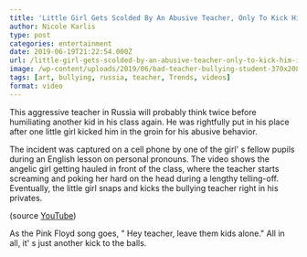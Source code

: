 ```yaml
---
title: 'Little Girl Gets Scolded By An Abusive Teacher, Only To Kick Him In The Crotch'
author: Nicole Karlis
type: post
categories: entertainment
date: 2019-06-19T21:22:54.000Z
url: /little-girl-gets-scolded-by-an-abusive-teacher-only-to-kick-him-in-the-crotch/
image: /wp-content/uploads/2019/06/bad-teacher-bullying-student-370x208.jpg
tags: [art, bullying, russia, teacher, Trends, videos]
format: video
---
```


This aggressive teacher in Russia will probably think twice before humiliating another kid in his class again. He was rightfully put in his place after one little girl kicked him in the groin for his abusive behavior.

The incident was captured on a cell phone by one of the girl' s fellow pupils during an English lesson on personal pronouns. The video shows the angelic girl getting hauled in front of the class, where the teacher starts screaming and poking her hard on the head during a lengthy telling-off. Eventually, the little girl snaps and kicks the bullying teacher right in his privates.

(source [YouTube](https://web.archive.org/web/20150110113132/https://www.youtube.com/watch?v=Dw1nUlHZHpY))

As the Pink Floyd song goes, " Hey teacher, leave them kids alone." All in all, it' s just another kick to the balls.
